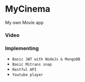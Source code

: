 # MyCinema
My own Movie app

### Video

 
### Implementing


 * ```Basic JWT with NodeJs & MongoDB```
 * ```Basic Mitrans snap```
 * ```Restful API```
 * ```Youtube player```
